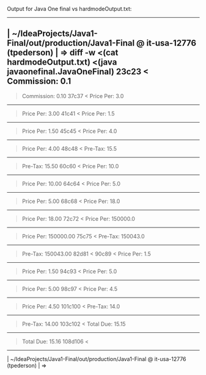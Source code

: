 Output for Java One final vs hardmodeOutput.txt:

________________________________________________________________________________
| ~/IdeaProjects/Java1-Final/out/production/Java1-Final @ it-usa-12776 (tpederson)
| => diff -w <(cat hardmodeOutput.txt) <(java javaonefinal.JavaOneFinal)
23c23
< Commission: 0.1
---
> Commission: 0.10
37c37
< Price Per: 3.0
---
> Price Per: 3.00
41c41
< Price Per: 1.5
---
> Price Per: 1.50
45c45
< Price Per: 4.0
---
> Price Per: 4.00
48c48
< Pre-Tax: 15.5
---
> Pre-Tax: 15.50
60c60
< Price Per: 10.0
---
> Price Per: 10.00
64c64
< Price Per: 5.0
---
> Price Per: 5.00
68c68
< Price Per: 18.0
---
> Price Per: 18.00
72c72
< Price Per: 150000.0
---
> Price Per: 150000.00
75c75
< Pre-Tax: 150043.0
---
> Pre-Tax: 150043.00
82d81
<
90c89
< Price Per: 1.5
---
> Price Per: 1.50
94c93
< Price Per: 5.0
---
> Price Per: 5.00
98c97
< Price Per: 4.5
---
> Price Per: 4.50
101c100
< Pre-Tax: 14.0
---
> Pre-Tax: 14.00
103c102
< Total Due: 15.15
---
> Total Due: 15.16
108d106
<
________________________________________________________________________________
| ~/IdeaProjects/Java1-Final/out/production/Java1-Final @ it-usa-12776 (tpederson)
| =>
